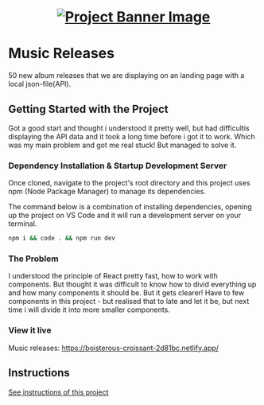 <h1 align="center">
  <a href="">
    <img src="/src/assets/music-releases.svg" alt="Project Banner Image">
  </a>
</h1>

# Music Releases

50 new album releases that we are displaying on an landing page with a local json-file(API).

## Getting Started with the Project

Got a good start and thought i understood it pretty well, but had difficultis displaying the API data and it took a long time before i got it to work. Which was my main problem and got me real stuck! But managed to solve it.

### Dependency Installation & Startup Development Server

Once cloned, navigate to the project's root directory and this project uses npm (Node Package Manager) to manage its dependencies.

The command below is a combination of installing dependencies, opening up the project on VS Code and it will run a development server on your terminal.

```bash
npm i && code . && npm run dev
```

### The Problem

I understood the principle of React pretty fast, how to work with components. But thought it was difficult to know how to divid everything up and how many components it should be. But it gets clearer! Have to few components in this project - but realised that to late and let it be, but next time i will divide it into more smaller components.

### View it live

Music releases: https://boisterous-croissant-2d81bc.netlify.app/ 

## Instructions

<a href="instructions.md">
   See instructions of this project
  </a>
